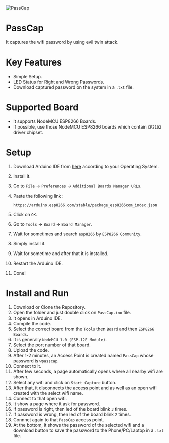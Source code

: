 ![PassCap](https://github.com/user-attachments/assets/3fe77a8a-95a9-4164-9bca-bffa92948257)

# PassCap
It captures the wifi password by using evil twin attack.

# Key Features
- Simple Setup.
- LED Status for Right and Wrong Passwords.
- Download captured password on the system in a `.txt` file.

# Supported Board
- It supports NodeMCU ESP8266 Boards.
- If possible, use those NodeMCU ESP8266 boards which contain `CP2102` driver chipset.

# Setup
1. Download Arduino IDE from <a href="https://www.arduino.cc/en/software">here</a> according to your Operating System.<br>
2. Install it.<br>
3. Go to `File` → `Preferences` → `Additional Boards Manager URLs`.
4. Paste the following link :
   
   ```
   https://arduino.esp8266.com/stable/package_esp8266com_index.json
   ```
5. Click on `OK`.
6. Go to `Tools` → `Board` → `Board Manager`.
7. Wait for sometimes and search `esp8266` by `ESP8266 Community`.
8. Simply install it.
9. Wait for sometime and after that it is installed.
10. Restart the Arduino IDE.
11. Done!

# Install and Run
1. Download or Clone the Repository.
2. Open the folder and just double click on `PassCap.ino` file.
3. It opens in Arduino IDE.
4. Compile the code.
5. Select the correct board from the `Tools` then `Board` and then `ESP8266 Boards`.
6. It is generally `NodeMCU 1.0 (ESP-12E Module)`.
7. Select the port number of that board.
8. Upload the code.
9. After 1-2 minutes, an Access Point is created named `PassCap` whose password is `wpasscap`.
10. Connect to it.
11. After few seconds, a page automatically opens where all nearby wifi are shown.
12. Select any wifi and click on `Start Capture` button.
13. After that, it disconnects the access point and as well as an open wifi created with the select wifi name.
14. Connect to that open wifi.
15. It show a page where it ask for password.
16. If password is right, then led of the board blink `3` times.
17. If password is wrong, then led of the board blink `2` times.
18. Connnct again to that `PassCap` access point.
19. At the bottom, it shows the password of the selected wifi and a download button to save the password to the Phone/PC/Laptop in a `.txt` file.
